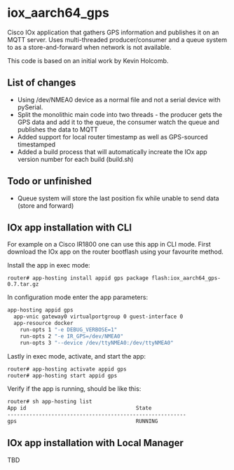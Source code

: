 # iox_aarch64_gps
Cisco IOx application that gathers GPS information and publishes it on an MQTT server. Uses multi-threaded producer/consumer and a queue system to as a store-and-forward when network is not available.

This code is based on an initial work by Kevin Holcomb. 

## List of changes
* Using /dev/NMEA0 device as a normal file and not a serial device with pySerial.
* Split the monolithic main code into two threads - the producer gets the GPS data and add it to the queue, the consumer watch the queue and publishes the data to MQTT 
* Added support for local router timestamp as well as GPS-sourced timestamped
* Added a build process that will automatically increate the IOx app version number for each build (build.sh)

## Todo or unfinished
* Queue system will store the last position fix while unable to send data (store and forward)

## IOx app installation with CLI

For example on a Cisco IR1800 one can use this app in CLI mode. First download the IOx app on the router bootflash using your favourite method.

Install the app in exec mode:

`router# app-hosting install appid gps package flash:iox_aarch64_gps-0.7.tar.gz`

In configuration mode enter the app parameters:

```sh
app-hosting appid gps
  app-vnic gateway0 virtualportgroup 0 guest-interface 0
  app-resource docker
    run-opts 1 "-e DEBUG_VERBOSE=1"
    run-opts 2 "-e IR_GPS=/dev/NMEA0"
    run-opts 3 "--device /dev/ttyNMEA0:/dev/ttyNMEA0"
```

Lastly in exec mode, activate, and start the app:

```sh
router# app-hosting activate appid gps
router# app-hosting start appid gps
```

Verify if the app is running, should be like this:

```sh
router# sh app-hosting list
App id                                   State
---------------------------------------------------------
gps                                      RUNNING
```

## IOx app installation with Local Manager

TBD
